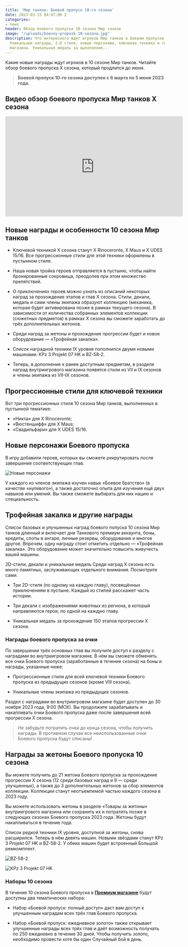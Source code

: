 ```yaml
---
title: 'Мир танков: Боевой пропуск 10-го сезона'
date: 2023-03-15 04:47:00 Z
categories:
- news
header: Обзор боевого пропуска 10 сезона Мир танков
image: "/uploads/boevoy-propusk-10-sezona.jpg"
description: Что интересного ждет игроков Мир танков в Боевом пропуске 10-го сезона.
  Уникальные награды, 2-D стили, новые персонажи, ключевая техника и специальные предложения
  магазина. Уникальная медаль за выполнение...
---
```


Какие новые награды ждут игроков в 10 сезоне Мир танков. Читайте обзор боевого пропуска X сезона, который продлится до июня.

> **Боевой пропуск 10-го сезона доступен с 6 марта по 5 июня 2023 года.**

## Видео обзор боевого пропуска Мир танков X сезона

<div class="vyt"><iframe width="560" height="315" src="https://www.youtube.com/embed/Y6I6HfvnavQ" title="YouTube video player" frameborder="0" allow="accelerometer; autoplay; clipboard-write; encrypted-media; gyroscope; picture-in-picture; web-share" allowfullscreen></iframe></div>

## Новые награды и особенности 10 сезона Мир танков

* Ключевой техникой X сезона станут X Rinoceronte, X Maus и X UDES 15/16. Все прогрессионные стили для этой техники оформлены в пустынном стиле.

* Наша новая тройка героев отправляется в пустыню, чтобы найти бронированные сокровища, преодолев при этом множество препятствий.

* О приключениях героев можно узнать из описаний некоторых наград за прохождение этапов и глав X сезона. Стили, декали, медаль и сами члены экипажа образуют коллекцию (механика, которая будет активирована позже в рамках текущего сезона). В зависимости от количества собранных элементов коллекции (сюжетных предметов) в рамках X сезона вы сможете заработать до трёх дополнительных жетонов.

* Среди наград за жетоны и прохождение прогрессии будет и новое оборудование — «Трофейная закалка».

* Список наградной техники IX уровня пополнился двумя новыми машинами: KPz 3 Projekt 07 HK и BZ-58-2.

* Теперь, в дополнение к ранее доступным предметам, в разделе наград внутриигрового магазина появятся стили из VII и IX сезонов и члены экипажа из VII–IX сезонов.

## Прогрессионные стили для ключевой техники

Вот три прогрессионных стиля 10 сезона Мир танков, выполненных в пустынной тематике:

* «Никта» для X Rinoceronte;
* «Вюстеншифф» для X Maus;
* «Свадильфари» для X UDES 15/16.

## Новые персонажи Боевого пропуска

В игру добавили героев, которых вы сможете рекрутировать после завершения соответствующих глав.

![Новые персонажи](https://worldwarships.ru/wp-content/uploads/2023/03/personazhi-10-sezon.jpg)

У каждого из членов экипажа изучен навык «Боевое братство» (в качестве «нулевого»), а также достаточно опыта для изучения ещё двух навыков или умений. Вы также сможете выбирать для них нацию и специальность.

## Трофейная закалка и другие награды

Список базовых и улучшенных наград боевого попуска 10 сезона Мир танков длинный и включает дни Танкового премиум аккаунта, боны, кредиты, слоты в ангаре, личные резервы, оборудование и многое другое. Впрочем, одну награду стоит отметить отдельно — «Трофейная закалка». Это оборудование может значительно повысить живучесть вашей машины. 

2D-стили, декали и уникальная медаль
Среди наград X сезона есть много памятных, заслуживающих отдельного внимания. Посмотрите сами.

* Три 2D-стиля (по одному на каждую главу), посвящённых приключениям в пустыне. Каждый из стилей расскажет часть истории.

* Три декали с изображениями животных из региона, в который направляются герои, по одной на каждую главу.

* Уникальная медаль за прохождение 150 этапов прогрессии X сезона.

<!-- Yandex.RTB R-A-1959236-6 -->
<div id="yandex_rtb_R-A-1959236-6"></div>
<script>window.yaContextCb.push(()=>{
  Ya.Context.AdvManager.render({
    renderTo: 'yandex_rtb_R-A-1959236-6',
    blockId: 'R-A-1959236-6'
  })
})</script>

### Награды боевого пропуска за очки

По завершении трёх основных глав вы получите доступ к разделу с наградами во внутриигровом магазине. В нём вы сможете обменять все очки Боевого пропуска (заработанные в течение сезона) на боны и награды, указанные ниже:

* Прогрессионные стили для всей ключевой техники Боевого пропуска из предыдущих сезонов (кроме VIII сезона).

* Уникальные члены экипажа из предыдущих сезонов.

Раздел с наградами во внутриигровом магазине будет доступен до 30 ноября 2023 года, 9:00 (МСК). Вы продолжите зарабатывать и накапливать очки Боевого пропуска даже после завершения всей прогрессии X сезона.

> Не забудьте потратить очки до конца сезона, чтобы получить награды. В противном случае все неиспользованные очки Боевого пропуска будут списаны!

## Награды за жетоны Боевого пропуска 10 сезона

Вы можете получить до 21 жетона Боевого пропуска за прохождение прогрессии X сезона (12 среди базовых наград и 9 — среди улучшенных), а также до 3 дополнительных жетонов за сбор элементов коллекции. Коллекции станут неотъемлемой частью каждого сезона в 2023 году.

Вы можете использовать жетоны в разделе «Товары за жетоны» внутриигрового магазина или сохранить их и потратить позже в следующих сезонах Боевого пропуска 2023 года. Жетоны будут накапливаться в течение года.

Список редкой техники IX уровня, доступной за жетоны, снова расширился. Теперь в нём девять машин. Новыми звёздами станут KPz 3 Projekt 07 HK и BZ-58-2. У обеих машин будет встроенный Большой ремкомплект.

![BZ-58-2](https://ru-wotp.lesta.ru/dcont/fb/image/2_Q1uC9Oc.jpg)

![KPz 3 Projekt 07 HK](https://ru-wotp.lesta.ru/dcont/fb/image/4_2aMKwFU.jpg)

### Наборы 10 сезона

В течение 10 сезона Боевого пропуска в [**Премиум магазине**](/shop) будут доступны два тематических набора:

* Набор «Боевой пропуск: полный доступ» даст вам доступ к улучшенным наградам всех трёх глав Боевого пропуска.

* Набор «Боевой пропуск: ежедневное золото»  также открывает улучшенные награды всех трёх глав и даёт возможность получать по 250 ежедневно в течение 30 дней. Чтобы получить золото, необходимо провести хотя бы один Случайный бой в день.